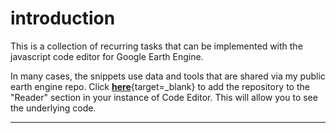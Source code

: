 # introduction    

This is a collection of recurring tasks that can be implemented with the javascript code editor for Google Earth Engine.  

In many cases, the snippets use data and tools that are shared via my public earth engine repo. Click [__here__][myRepo]{target=_blank} to add the repository to the "Reader" section in your instance of Code Editor. This will allow you to see the underlying code.  


---  


[myRepo]: https://code.earthengine.google.com/?accept_repo=users/jhowarth/public




